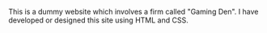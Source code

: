 This is a dummy website which involves a firm called "Gaming Den". I have developed or designed this site using HTML and CSS.